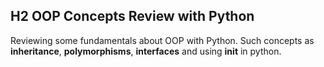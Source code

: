 ## H2 OOP Concepts Review with Python

Reviewing some fundamentals about OOP with Python. Such concepts as **inheritance**, **polymorphisms**, **interfaces** and using **__init__** in python.